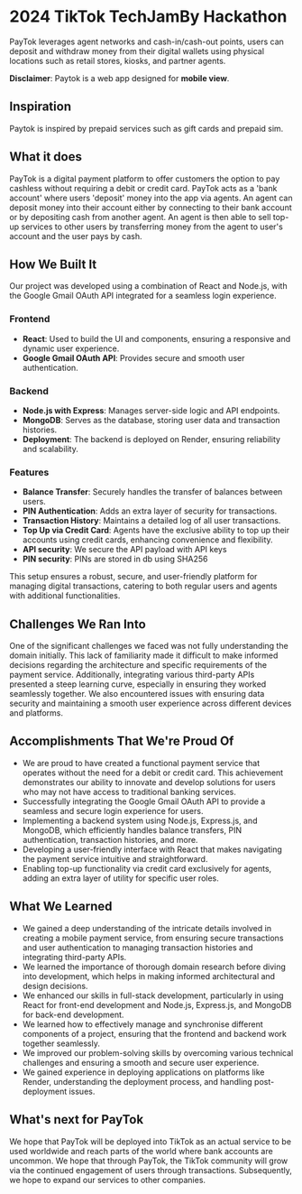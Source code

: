 

# 2024 TikTok TechJamBy Hackathon

PayTok leverages agent networks and cash-in/cash-out points, users can deposit and withdraw money from their digital wallets using physical locations such as retail stores, kiosks, and partner agents.

**Disclaimer**: Paytok is a web app designed for **mobile view**.

## Inspiration
Paytok is inspired by prepaid services such as gift cards and prepaid sim.

## What it does
PayTok is a digital payment platform to offer customers the option to pay cashless without requiring a debit or credit card. PayTok acts as a 'bank account' where users 'deposit' money into the app via agents. An agent can deposit money into their account either by connecting to their bank account or by depositing cash from another agent. An agent is then able to sell top-up services to other users by transferring money from the agent to user's account and the user pays by cash.

## How We Built It

Our project was developed using a combination of React and Node.js, with the Google Gmail OAuth API integrated for a seamless login experience.

### Frontend
- **React**: Used to build the UI and components, ensuring a responsive and dynamic user experience.
- **Google Gmail OAuth API**: Provides secure and smooth user authentication.

### Backend
- **Node.js with Express**: Manages server-side logic and API endpoints.
- **MongoDB**: Serves as the database, storing user data and transaction histories.
- **Deployment**: The backend is deployed on Render, ensuring reliability and scalability.

### Features
- **Balance Transfer**: Securely handles the transfer of balances between users.
- **PIN Authentication**: Adds an extra layer of security for transactions.
- **Transaction History**: Maintains a detailed log of all user transactions.
- **Top Up via Credit Card**: Agents have the exclusive ability to top up their accounts using credit cards, enhancing convenience and flexibility.
- **API security**: We secure the API payload with API keys
- **PIN security**: PINs are stored in db using SHA256

This setup ensures a robust, secure, and user-friendly platform for managing digital transactions, catering to both regular users and agents with additional functionalities.

## Challenges We Ran Into

One of the significant challenges we faced was not fully understanding the domain initially. This lack of familiarity made it difficult to make informed decisions regarding the architecture and specific requirements of the payment service. Additionally, integrating various third-party APIs presented a steep learning curve, especially in ensuring they worked seamlessly together. We also encountered issues with ensuring data security and maintaining a smooth user experience across different devices and platforms.

## Accomplishments That We're Proud Of

- We are proud to have created a functional payment service that operates without the need for a debit or credit card. This achievement demonstrates our ability to innovate and develop solutions for users who may not have access to traditional banking services.
- Successfully integrating the Google Gmail OAuth API to provide a seamless and secure login experience for users.
- Implementing a backend system using Node.js, Express.js, and MongoDB, which efficiently handles balance transfers, PIN authentication, transaction histories, and more.
- Developing a user-friendly interface with React that makes navigating the payment service intuitive and straightforward.
- Enabling top-up functionality via credit card exclusively for agents, adding an extra layer of utility for specific user roles.

## What We Learned

- We gained a deep understanding of the intricate details involved in creating a mobile payment service, from ensuring secure transactions and user authentication to managing transaction histories and integrating third-party APIs.
- We learned the importance of thorough domain research before diving into development, which helps in making informed architectural and design decisions.
- We enhanced our skills in full-stack development, particularly in using React for front-end development and Node.js, Express.js, and MongoDB for back-end development.
- We learned how to effectively manage and synchronise different components of a project, ensuring that the frontend and backend work together seamlessly.
- We improved our problem-solving skills by overcoming various technical challenges and ensuring a smooth and secure user experience.
- We gained experience in deploying applications on platforms like Render, understanding the deployment process, and handling post-deployment issues.

## What's next for PayTok
We hope that PayTok will be deployed into TikTok as an actual service to be used worldwide and reach parts of the world where bank accounts are uncommon. We hope that through PayTok, the TikTok community will grow via the continued engagement of users through transactions.
Subsequently, we hope to expand our services to other companies.

